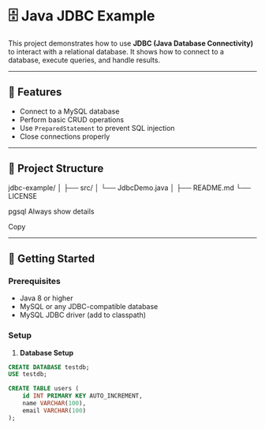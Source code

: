 # 🗄️ Java JDBC Example

This project demonstrates how to use **JDBC (Java Database Connectivity)** to interact with a relational database. It shows how to connect to a database, execute queries, and handle results.

---

## 📌 Features

- Connect to a MySQL database
- Perform basic CRUD operations
- Use `PreparedStatement` to prevent SQL injection
- Close connections properly

---

## 📂 Project Structure

jdbc-example/ │ ├── src/ │ └── JdbcDemo.java │ ├── README.md └── LICENSE

pgsql
Always show details

Copy

---

## 🚀 Getting Started

### Prerequisites

- Java 8 or higher
- MySQL or any JDBC-compatible database
- MySQL JDBC driver (add to classpath)

### Setup

1. **Database Setup**

```sql
CREATE DATABASE testdb;
USE testdb;

CREATE TABLE users (
    id INT PRIMARY KEY AUTO_INCREMENT,
    name VARCHAR(100),
    email VARCHAR(100)
);
